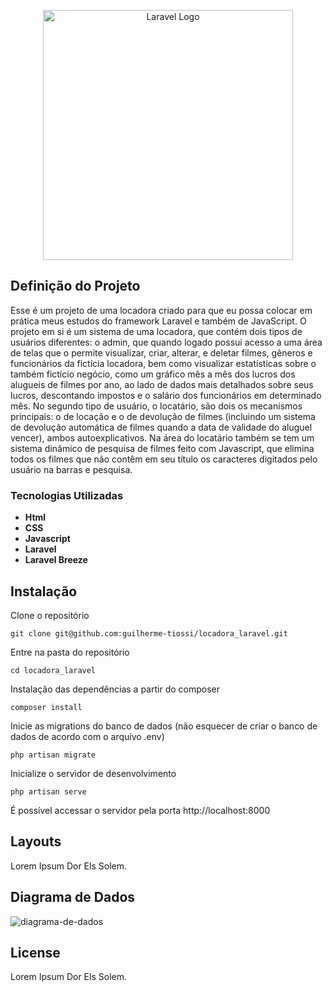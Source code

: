 <p align="center"><a href="https://laravel.com" target="_blank"><img src="https://raw.githubusercontent.com/laravel/art/master/logo-lockup/5%20SVG/2%20CMYK/1%20Full%20Color/laravel-logolockup-cmyk-red.svg" width="400" alt="Laravel Logo"></a></p>

## Definição do Projeto

Esse é um projeto de uma locadora criado para que eu possa colocar em prática meus estudos do framework Laravel e também de JavaScript. O projeto em si é um sistema de uma locadora, que contém dois tipos de usuários diferentes: o admin, que quando logado possui acesso a uma área de telas que o permite visualizar, criar, alterar, e deletar filmes, gêneros e funcionários da fictícia locadora, bem como visualizar estatísticas sobre o também fictício negócio, como um gráfico mês a mês dos lucros dos alugueis de filmes por ano, ao lado de dados mais detalhados sobre seus lucros, descontando impostos e o salário dos funcionários em determinado mês. No segundo tipo de usuário, o locatário, são dois os mecanismos principais: o de locação e o de devolução de filmes (incluindo um sistema de devolução automática de filmes quando a data de validade do aluguel vencer), ambos autoexplicativos. Na área do locatário também se tem um sistema dinâmico de pesquisa de filmes feito com Javascript, que elimina todos os filmes que não contêm em seu título os caracteres digitados pelo usuário na barras e pesquisa. 
### Tecnologias Utilizadas

- **Html**
- **CSS**
- **Javascript**
- **Laravel**
- **Laravel Breeze**

## Instalação

Clone o repositório

    git clone git@github.com:guilherme-tiossi/locadora_laravel.git

Entre na pasta do repositório

    cd locadora_laravel

Instalação das dependências a partir do composer

    composer install

Inicie as migrations do banco de dados (não esquecer de criar o banco de dados de acordo com o arquivo .env)

    php artisan migrate

Inicialize o servidor de desenvolvimento

    php artisan serve

É possível accessar o servidor pela porta http://localhost:8000

## Layouts

Lorem Ipsum Dor Els Solem.

## Diagrama de Dados

![diagrama-de-dados](https://images2.imgbox.com/03/3f/N5lxmkX2_o.png)

## License

Lorem Ipsum Dor Els Solem.
